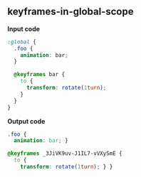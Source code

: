 keyframes-in-global-scope
---

**Input code**

```scss
:global {
  .foo {
    animation: bar;
  }

  @keyframes bar {
    to {
      transform: rotate(1turn);
    }
  }
}
```

**Output code**

```css
.foo {
  animation: bar; }

@keyframes _3JiVK9uv-J1IL7-vVXySmE {
  to {
    transform: rotate(1turn); } }
```
